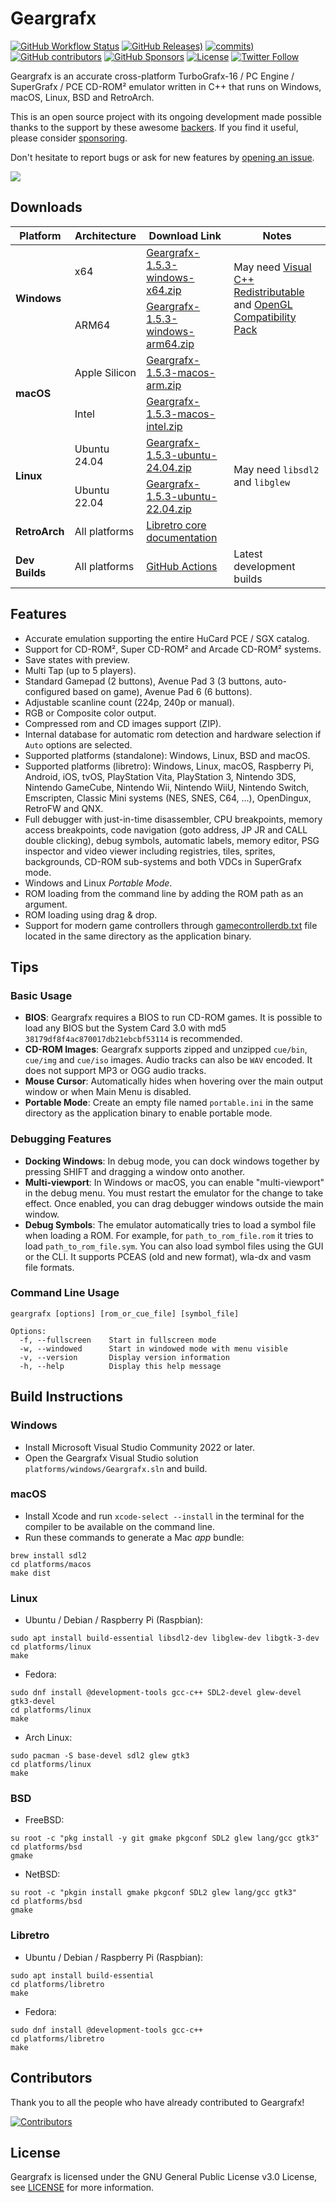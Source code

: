 # Geargrafx

[![GitHub Workflow Status](https://img.shields.io/github/actions/workflow/status/drhelius/Geargrafx/geargrafx.yml)](https://github.com/drhelius/Geargrafx/actions/workflows/geargrafx.yml)
[![GitHub Releases)](https://img.shields.io/github/v/tag/drhelius/Geargrafx?label=version)](https://github.com/drhelius/Geargrafx/releases)
[![commits)](https://img.shields.io/github/commit-activity/t/drhelius/Geargrafx)](https://github.com/drhelius/Geargrafx/commits/main)
[![GitHub contributors](https://img.shields.io/github/contributors/drhelius/Geargrafx)](https://github.com/drhelius/Geargrafx/graphs/contributors)
[![GitHub Sponsors](https://img.shields.io/github/sponsors/drhelius)](https://github.com/sponsors/drhelius)
[![License](https://img.shields.io/github/license/drhelius/Geargrafx)](https://github.com/drhelius/Geargrafx/blob/main/LICENSE)
[![Twitter Follow](https://img.shields.io/twitter/follow/drhelius)](https://x.com/drhelius)

Geargrafx is an accurate cross-platform TurboGrafx-16 / PC Engine / SuperGrafx / PCE CD-ROM² emulator written in C++ that runs on Windows, macOS, Linux, BSD and RetroArch.

This is an open source project with its ongoing development made possible thanks to the support by these awesome [backers](backers.md). If you find it useful, please consider [sponsoring](https://github.com/sponsors/drhelius).

Don't hesitate to report bugs or ask for new features by [opening an issue](https://github.com/drhelius/Geargrafx/issues).

<img src="http://www.geardome.com/files/geargrafx/geargrafx_debug_02.png">

## Downloads

<table>
  <thead>
    <tr>
      <th>Platform</th>
      <th>Architecture</th>
      <th>Download Link</th>
      <th>Notes</th>
    </tr>
  </thead>
  <tbody>
    <tr>
      <td rowspan="2"><strong>Windows</strong></td>
      <td>x64</td>
      <td><a href="https://github.com/drhelius/Geargrafx/releases/download/1.5.3/Geargrafx-1.5.3-windows-x64.zip">Geargrafx-1.5.3-windows-x64.zip</a></td>
      <td rowspan="2">May need <a href="https://go.microsoft.com/fwlink/?LinkId=746572">Visual C++ Redistributable</a> and <a href="https://apps.microsoft.com/detail/9nqpsl29bfff">OpenGL Compatibility Pack</a></td>
    </tr>
    <tr>
      <td>ARM64</td>
      <td><a href="https://github.com/drhelius/Geargrafx/releases/download/1.5.3/Geargrafx-1.5.3-windows-arm64.zip">Geargrafx-1.5.3-windows-arm64.zip</a></td>
    </tr>
    <tr>
      <td rowspan="2"><strong>macOS</strong></td>
      <td>Apple Silicon</td>
      <td><a href="https://github.com/drhelius/Geargrafx/releases/download/1.5.3/Geargrafx-1.5.3-macos-arm.zip">Geargrafx-1.5.3-macos-arm.zip</a></td>
      <td rowspan="2"></td>
    </tr>
    <tr>
      <td>Intel</td>
      <td><a href="https://github.com/drhelius/Geargrafx/releases/download/1.5.3/Geargrafx-1.5.3-macos-intel.zip">Geargrafx-1.5.3-macos-intel.zip</a></td>
    </tr>
    <tr>
      <td rowspan="2"><strong>Linux</strong></td>
      <td>Ubuntu 24.04</td>
      <td><a href="https://github.com/drhelius/Geargrafx/releases/download/1.5.3/Geargrafx-1.5.3-ubuntu-24.04.zip">Geargrafx-1.5.3-ubuntu-24.04.zip</a></td>
      <td rowspan="2">May need <code>libsdl2</code> and <code>libglew</code></td>
    </tr>
    <tr>
      <td>Ubuntu 22.04</td>
      <td><a href="https://github.com/drhelius/Geargrafx/releases/download/1.5.3/Geargrafx-1.5.3-ubuntu-22.04.zip">Geargrafx-1.5.3-ubuntu-22.04.zip</a></td>
    </tr>
    <tr>
      <td><strong>RetroArch</strong></td>
      <td>All platforms</td>
      <td><a href="https://docs.libretro.com/library/geargrafx/">Libretro core documentation</a></td>
      <td></td>
    </tr>
    <tr>
      <td><strong>Dev Builds</strong></td>
      <td>All platforms</td>
      <td><a href="https://github.com/drhelius/Geargrafx/actions/workflows/geargrafx.yml">GitHub Actions</a></td>
      <td>Latest development builds</td>
    </tr>
  </tbody>
</table>

## Features

- Accurate emulation supporting the entire HuCard PCE / SGX catalog.
- Support for CD-ROM², Super CD-ROM² and Arcade CD-ROM² systems.
- Save states with preview.
- Multi Tap (up to 5 players).
- Standard Gamepad (2 buttons), Avenue Pad 3 (3 buttons, auto-configured based on game), Avenue Pad 6 (6 buttons).
- Adjustable scanline count (224p, 240p or manual).
- RGB or Composite color output.
- Compressed rom and CD images support (ZIP).
- Internal database for automatic rom detection and hardware selection if `Auto` options are selected.
- Supported platforms (standalone): Windows, Linux, BSD and macOS.
- Supported platforms (libretro): Windows, Linux, macOS, Raspberry Pi, Android, iOS, tvOS, PlayStation Vita, PlayStation 3, Nintendo 3DS, Nintendo GameCube, Nintendo Wii, Nintendo WiiU, Nintendo Switch, Emscripten, Classic Mini systems (NES, SNES, C64, ...), OpenDingux, RetroFW and QNX.
- Full debugger with just-in-time disassembler, CPU breakpoints, memory access breakpoints, code navigation (goto address, JP JR and CALL double clicking), debug symbols, automatic labels, memory editor, PSG inspector and video viewer including registries, tiles, sprites, backgrounds, CD-ROM sub-systems and both VDCs in SuperGrafx mode.
- Windows and Linux *Portable Mode*.
- ROM loading from the command line by adding the ROM path as an argument.
- ROM loading using drag & drop.
- Support for modern game controllers through [gamecontrollerdb.txt](https://github.com/mdqinc/SDL_GameControllerDB) file located in the same directory as the application binary.

## Tips

### Basic Usage
- **BIOS**: Geargrafx requires a BIOS to run CD-ROM games. It is possible to load any BIOS but the System Card 3.0 with md5 ```38179df8f4ac870017db21ebcbf53114``` is recommended.
- **CD-ROM Images**: Geargrafx supports zipped and unzipped `cue/bin`, `cue/img` and `cue/iso` images. Audio tracks can also be `WAV` encoded. It does not support MP3 or OGG audio tracks.
- **Mouse Cursor**: Automatically hides when hovering over the main output window or when Main Menu is disabled.
- **Portable Mode**: Create an empty file named `portable.ini` in the same directory as the application binary to enable portable mode.

### Debugging Features
- **Docking Windows**: In debug mode, you can dock windows together by pressing SHIFT and dragging a window onto another.
- **Multi-viewport**: In Windows or macOS, you can enable "multi-viewport" in the debug menu. You must restart the emulator for the change to take effect. Once enabled, you can drag debugger windows outside the main window.
- **Debug Symbols**: The emulator automatically tries to load a symbol file when loading a ROM. For example, for ```path_to_rom_file.rom``` it tries to load ```path_to_rom_file.sym```. You can also load symbol files using the GUI or the CLI. It supports PCEAS (old and new format), wla-dx and vasm file formats.

### Command Line Usage
```
geargrafx [options] [rom_or_cue_file] [symbol_file]

Options:
  -f, --fullscreen    Start in fullscreen mode
  -w, --windowed      Start in windowed mode with menu visible
  -v, --version       Display version information
  -h, --help          Display this help message
```

## Build Instructions

### Windows

- Install Microsoft Visual Studio Community 2022 or later.
- Open the Geargrafx Visual Studio solution `platforms/windows/Geargrafx.sln` and build.

### macOS

- Install Xcode and run `xcode-select --install` in the terminal for the compiler to be available on the command line.
- Run these commands to generate a Mac *app* bundle:

``` shell
brew install sdl2
cd platforms/macos
make dist
```

### Linux

- Ubuntu / Debian / Raspberry Pi (Raspbian):

``` shell
sudo apt install build-essential libsdl2-dev libglew-dev libgtk-3-dev
cd platforms/linux
make
```

- Fedora:

``` shell
sudo dnf install @development-tools gcc-c++ SDL2-devel glew-devel gtk3-devel
cd platforms/linux
make
```

- Arch Linux:

``` shell
sudo pacman -S base-devel sdl2 glew gtk3
cd platforms/linux
make
```

### BSD

- FreeBSD:

``` shell
su root -c "pkg install -y git gmake pkgconf SDL2 glew lang/gcc gtk3"
cd platforms/bsd
gmake
```

- NetBSD:

``` shell
su root -c "pkgin install gmake pkgconf SDL2 glew lang/gcc gtk3"
cd platforms/bsd
gmake
```

### Libretro

- Ubuntu / Debian / Raspberry Pi (Raspbian):

``` shell
sudo apt install build-essential
cd platforms/libretro
make
```

- Fedora:

``` shell
sudo dnf install @development-tools gcc-c++
cd platforms/libretro
make
```

## Contributors

Thank you to all the people who have already contributed to Geargrafx!

[![Contributors](https://contrib.rocks/image?repo=drhelius/geargrafx)](https://github.com/drhelius/geargrafx/graphs/contributors)

## License

Geargrafx is licensed under the GNU General Public License v3.0 License, see [LICENSE](LICENSE) for more information.
